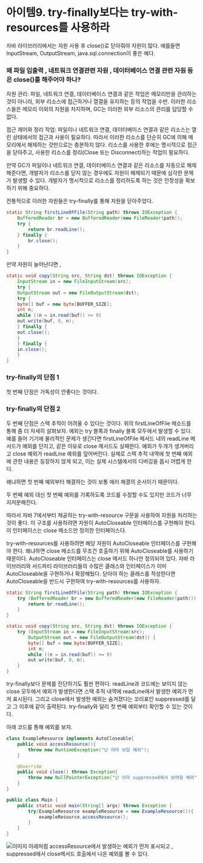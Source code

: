 # 아이템9. try-finally보다는 try-with-resources를 사용하라

자바 라이브러리에서는 자원 사용 후 close()로 닫아줘야 자원이 많다. 
예를들면 InputStream, OutputStream, java.sql.connection이 좋은 예다.

### 왜 파일 입출력 , 네트워크 연결관련 자원 , 데이터베이스 연결 관련 자원 등은 close()를 해주어야 하나?
자원 관리: 파일, 네트워크 연결, 데이터베이스 연결과 같은 작업은 메모리만을 관리하는 것이 아니라, 외부 리소스에 접근하거나 열결을 유지하는 등의 작업을 수반. 이러한 리소스들은 메모리 이외의 자원을 차지하며, GC는 이러한 외부 리소스의 관리를 담당할 수 없다.

접근 제어와 정리 작업: 파일이나 네트워크 연결, 데이터베이스 연결과 같은 리소스는 열린 상태에서의 접근과 사용이 필요하다. 따라서 이러한 리소스를 단순히 GC에 의해 메모리에서 해제하는 것만으로는 충분하지 않다. 리소스를 사용한 후에는 명시적으로 접근을 닫아주고, 사용한 리소스를 정리(Close 또는 Disconnect)하는 작업이 필요하다.

만약 GC가 파일이나 네트워크 연결, 데이터베이스 연결과 같은 리소스를 자동으로 해제해준다면, 개발자가 리소스를 닫지 않는 경우에도 자원이 해제되기 때문에 심각한 문제가 발생할 수 있다. 개발자가 명시적으로 리소스를 정리하도록 하는 것은 안정성을 확보하기 위해 중요하다.

전통적으로 이러한 자원들은 try-finally를 통해 자원을 닫아주었다.
``` java
static String firstLineOfFile(String path) throws IOException {
    BufferedReader br = new BufferedReader(new FileReader(path));
    try {
        return br.readLine();
    } finally {
        br.close();
    }
}
```
만약 자원이 늘어난다면 ,
``` java
static void copy(String src, String dst) throws IOException {
    InputStream in = new FileInputStream(src);
    try {
    OutputStream out = new FileOutputStream(dst);
    try {
    byte[] buf = new byte[BUFFER_SIZE];
    int n;
    while ((n = in.read(buf)) >= 0)
    out.write(buf, 0, n);
    } finally {
    out.close();
    }
    } finally {
    in.close();
    }
}
```

### try-finally의 단점 1
첫 번째 단점은 가독성이 안좋다는 것이다.

### try-finally의 단점 2
두 번째 단점은 스택 추적이 어려울 수 있다는 것이다.
위의 firstLineOfFile 메소드를 통해 좀 더 자세히 살펴보자.
예외는 try 블록과 finally 블록 모두에서 발생할 수 있다.
예를 들어 기기에 물리적인 문제가 생긴다면 firstLineOfFile 메서드 내의
readLine 메서드가 예외를 던지고, 같은 이유로 close 메서드도 실패한다.
예외가 두개가 생겨버리고 close 예외가 readLine 예외를 덮어버린다.
실제로 스택 추적 내역에 첫 번째 예외에 관한 내용은 등장하지 않게 되고,
이는 실제 시스템에서의 디버깅을 몹시 어렵게 한다.

왜냐하면 첫 번째 예외부터 해결하는 것이 보통 에러 해결의 순서이기 때문이다.

두 번째 예외 대신 첫 번째 예외를 기록하도록 코드를 수정할 수도 있지만
코드가 너무 지저분해진다.



따라서 자바 7에서부터 제공하는 try-with-resource 구문을 사용하여 자원을 처리하는 것이 좋다. 이 구조를 사용하려면 자원이 AutoCloseable 인터페이스를 구현해야 한다. 이 인터페이스는 close 메소드만 정의한 인터페이스다.

try-with-resources를 사용하려면 해당 자원이 AutoCloseable 인터페이스를 구현해야 한다.
왜냐하면 close 메소드를 무조건 호출하기 위해 AutoCloseable를 사용하기 때문이다.
AutoCloseable 인터페이스는 close 메서드 하나만 정의되어 있다.
자바 라이브러리와 서드파티 라이브러리들의 수많은 클래스와 인터페이스가 이미 AutoCloseable을 구현하거나 확장해뒀다.
닫아야 하는 클래스를 작성한다면 AutoCloseable을 반드시 구현하여 try-with-resources를 사용하자.
``` java
static String firstLineOfFile(String path) throws IOException {
    try (BufferedReader br = new BufferedReader(new FileReader(path))) {
        return br.readLine();
    }
}
```

``` java
static void copy(String src, String dst) throws IOException {
    try (InputStream in = new FileInputStream(src);
        OutputStream out = new FileOutputStream(dst)) {
        byte[] buf = new byte[BUFFER_SIZE];
        int n;
        while ((n = in.read(buf)) >= 0)
        out.write(buf, 0, n);
    }
}
```

try-finally보다 문제를 진단하기도 훨씬 편하다. readLine과 코드에는 보이지 않는 close 모두에서 예외가 발생한다면
스택 추적 내역에 readLine에서 발생한 예외가 먼저 표시된다.
그리고 close에서 발생한 예외는 숨겨졌다는 꼬리표인 suppressed를 달고 그 이후에 같이 출력된다.
try-finally와 달리 첫 번째 예외부터 확인할 수 있는 것이다.

아래 코드를 통해 예외를 보자.
``` java
class ExampleResource implements AutoCloseable{
    public void accessResource(){
        throw new RuntimeException("난 아마 보일 예외");
    }

    @Override
    public void close() throws Exception{
        throw new NullPointerException("난 아마 suppressed에서 보여질 예외");
    }
}

public class Main {
    public static void main(String[] args) throws Exception {
        try(ExampleResource exampleResource = new ExampleResource()){
            exampleResource.accessResource();
        }
    }
}
```
![이미지](https://velog.velcdn.com/images/dkdk/post/6bd6258b-9b1f-4f11-b083-2b53fb588d26/image.png)
아래처럼 accessResource에서 발생하는 예외가 먼저 표시되고 , suppressed에서 close메서드 호출에서 나온 예외를 볼 수 있다.
